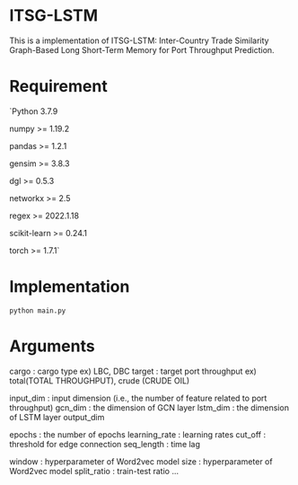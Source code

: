 # ITSG-LSTM
This is a implementation of ITSG-LSTM: Inter-Country Trade Similarity Graph-Based Long Short-Term Memory for Port Throughput Prediction.

# Requirement
`Python 3.7.9 

numpy >= 1.19.2

pandas >= 1.2.1

gensim >= 3.8.3

dgl >= 0.5.3

networkx >= 2.5

regex >= 2022.1.18

scikit-learn >= 0.24.1

torch >= 1.7.1`

# Implementation
``` python main.py ```

# Arguments
cargo : cargo type ex) LBC, DBC
target : target port throughput ex) total(TOTAL THROUGHPUT), crude (CRUDE OIL)

input_dim : input dimension (i.e., the number of feature related to port throughput)
gcn_dim : the dimension of GCN layer
lstm_dim : the dimension of LSTM layer
output_dim

epochs : the number of epochs
learning_rate : learning rates
cut_off : threshold for edge connection
seq_length : time lag

window : hyperparameter of Word2vec model
size : hyperparameter of Word2vec model
split_ratio : train-test ratio
...

